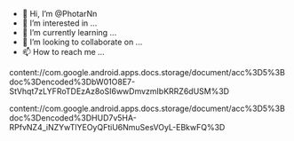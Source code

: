 - 👋 Hi, I’m @PhotarNn
- 👀 I’m interested in ...
- 🌱 I’m currently learning ...
- 💞️ I’m looking to collaborate on ...
- 📫 How to reach me ...

<!---
PhotarNn/PhotarNn is a ✨ special ✨ repository because its `README.md` (this file) appears on your GitHub profile.
You can click the Preview link to take a look at your changes.
--->content://com.google.android.apps.docs.storage/document/acc%3D5%3Bdoc%3Dencoded%3DbW01O8E7-StVhqt7zLYFRoTDEzAz8oSI6wwDmvzmIbKRRZ6dUSM%3D
content://com.google.android.apps.docs.storage/document/acc%3D5%3Bdoc%3Dencoded%3DHUD7v5HA-RPfvNZ4_iNZYwTlYEOyQFtiU6NmuSesVOyL-EBkwFQ%3D
